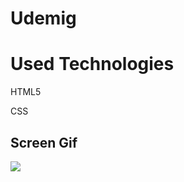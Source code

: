 <h1> Udemig </h1>

<h1> Used Technologies </h1>

HTML5

CSS

<h2> Screen Gif </h2>

![](udemig.gif)
